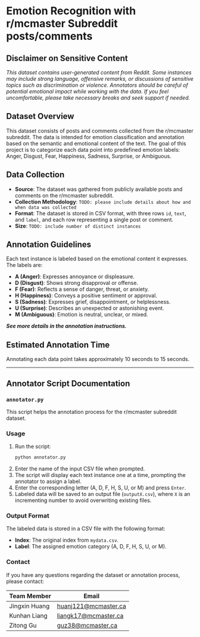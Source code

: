 # Emotion Recognition with r/mcmaster Subreddit posts/comments

## Disclaimer on Sensitive Content
*This dataset contains user-generated content from Reddit. Some instances may include strong language, offensive remarks, or discussions of sensitive topics such as discrimination or violence. Annotators should be careful of potential emotional impact while working with the data. If you feel uncomfortable, please take necessary breaks and seek support if needed.*

## Dataset Overview
This dataset consists of posts and comments collected from the r/mcmaster subreddit. The data is intended for emotion classification and annotation based on the semantic and emotional content of the text. The goal of this project is to categorize each data point into predefined emotion labels: Anger, Disgust, Fear, Happiness, Sadness, Surprise, or Ambiguous.

## Data Collection
- **Source**: The dataset was gathered from publicly available posts and comments on the r/mcmaster subreddit.
- **Collection Methodology**: `TODO: please include details about how and when data was collected`
- **Format**: The dataset is stored in CSV format, with three rows `id`, `text`, and `label`, and each row representing a single post or comment.
- **Size**: `TODO: include number of distinct instances`

## Annotation Guidelines
Each text instance is labeled based on the emotional content it expresses. The labels are:
- **A (Anger)**: Expresses annoyance or displeasure.
- **D (Disgust)**: Shows strong disapproval or offense.
- **F (Fear)**: Reflects a sense of danger, threat, or anxiety.
- **H (Happiness)**: Conveys a positive sentiment or approval.
- **S (Sadness)**: Expresses grief, disappointment, or helplessness.
- **U (Surprise)**: Describes an unexpected or astonishing event.
- **M (Ambiguous)**: Emotion is neutral, unclear, or mixed.

***See more details in the annotation instructions.***

## Estimated Annotation Time
Annotating each data point takes approximately 10 seconds to 15 seconds. 

---

## Annotator Script Documentation

### `annotator.py`
This script helps the annotation process for the r/mcmaster subreddit dataset.

### Usage
1. Run the script:
   ```sh
   python annotator.py 
   ```
2. Enter the name of the input CSV file when prompted.
3. The script will display each text instance one at a time, prompting the annotator to assign a label.
4. Enter the corresponding letter (A, D, F, H, S, U, or M) and press `Enter`.
5. Labeled data will be saved to an output file (`outputX.csv`), where `X` is an incrementing number to avoid overwriting existing files.

### Output Format
The labeled data is stored in a CSV file with the following format:
- **Index**: The original index from `mydata.csv`.
- **Label**: The assigned emotion category (A, D, F, H, S, U, or M).

### Contact
If you have any questions regarding the dataset or annotation process, please contact:

| Team Member | Email |
|-------------|------------------------|
| Jingxin Huang | huanj121@mcmaster.ca  |
| Kunhan Liang | liangk17@mcmaster.ca  |
| Zitong Gu | guz38@mcmaster.ca  |

